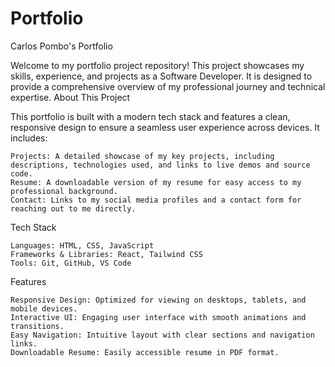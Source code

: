 # Portfolio
Carlos Pombo's Portfolio

Welcome to my portfolio project repository! This project showcases my skills, experience, and projects as a Software Developer. It is designed to provide a comprehensive overview of my professional journey and technical expertise.
About This Project

This portfolio is built with a modern tech stack and features a clean, responsive design to ensure a seamless user experience across devices. It includes:

    Projects: A detailed showcase of my key projects, including descriptions, technologies used, and links to live demos and source code.
    Resume: A downloadable version of my resume for easy access to my professional background.
    Contact: Links to my social media profiles and a contact form for reaching out to me directly.

Tech Stack

    Languages: HTML, CSS, JavaScript
    Frameworks & Libraries: React, Tailwind CSS
    Tools: Git, GitHub, VS Code

Features

    Responsive Design: Optimized for viewing on desktops, tablets, and mobile devices.
    Interactive UI: Engaging user interface with smooth animations and transitions.
    Easy Navigation: Intuitive layout with clear sections and navigation links.
    Downloadable Resume: Easily accessible resume in PDF format.
